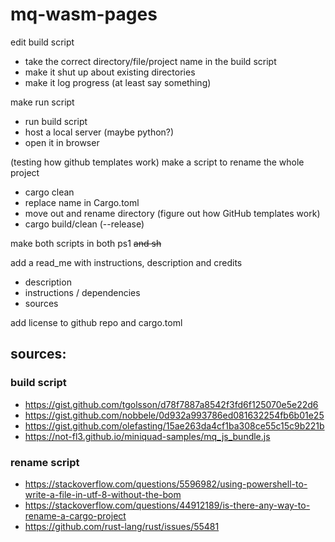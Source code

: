 # mq-wasm-pages

edit build script
- take the correct directory/file/project name in the build script
- make it shut up about existing directories
- make it log progress (at least say something)

make run script
- run build script
- host a local server (maybe python?)
- open it in browser

(testing how github templates work)
make a script to rename the whole project
- cargo clean
- replace name in Cargo.toml
- move out and rename directory (figure out how GitHub templates work)
- cargo build/clean (--release)

make both scripts in both ps1 ~~and sh~~

add a read_me with instructions, description and credits
- description
- instructions / dependencies
- sources

add license to github repo and cargo.toml
  
## sources:
### build script
- https://gist.github.com/tgolsson/d78f7887a8542f3fd6f125070e5e22d6
- https://gist.github.com/nobbele/0d932a993786ed081632254fb6b01e25
- https://gist.github.com/olefasting/15ae263da4cf1ba308ce55c15c9b221b
- https://not-fl3.github.io/miniquad-samples/mq_js_bundle.js

### rename script
- https://stackoverflow.com/questions/5596982/using-powershell-to-write-a-file-in-utf-8-without-the-bom
- https://stackoverflow.com/questions/44912189/is-there-any-way-to-rename-a-cargo-project
- https://github.com/rust-lang/rust/issues/55481
